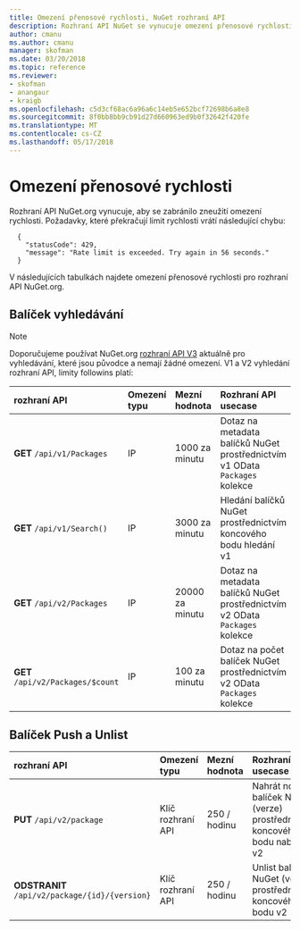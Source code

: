 ```yaml
---
title: Omezení přenosové rychlosti, NuGet rozhraní API
description: Rozhraní API NuGet se vynucuje omezení přenosové rychlosti, aby se zabránilo zneužití.
author: cmanu
ms.author: cmanu
manager: skofman
ms.date: 03/20/2018
ms.topic: reference
ms.reviewer:
- skofman
- anangaur
- kraigb
ms.openlocfilehash: c5d3cf68ac6a96a6c14eb5e652bcf72698b6a8e8
ms.sourcegitcommit: 8f0bb8bb9cb91d27d660963ed9b0f32642f420fe
ms.translationtype: MT
ms.contentlocale: cs-CZ
ms.lasthandoff: 05/17/2018
---
```

# <a name="rate-limits"></a>Omezení přenosové rychlosti

Rozhraní API NuGet.org vynucuje, aby se zabránilo zneužití omezení rychlosti. Požadavky, které překračují limit rychlosti vrátí následující chybu: 

  ~~~
    {
      "statusCode": 429,
      "message": "Rate limit is exceeded. Try again in 56 seconds."
    }
  ~~~

V následujících tabulkách najdete omezení přenosové rychlosti pro rozhraní API NuGet.org.

## <a name="package-search"></a>Balíček vyhledávání

> [!Note]
> Doporučujeme používat NuGet.org [rozhraní API V3](https://docs.microsoft.com/nuget/api/search-query-service-resource) aktuálně pro vyhledávání, které jsou původce a nemají žádné omezení. V1 a V2 vyhledání rozhraní API, limity followins platí:


| rozhraní API | Omezení typu | Mezní hodnota | Rozhraní API usecase |
|:---|:---|:---|:---|
**GET** `/api/v1/Packages` | IP | 1000 za minutu | Dotaz na metadata balíčků NuGet prostřednictvím v1 OData `Packages` kolekce |
**GET** `/api/v1/Search()` | IP | 3000 za minutu | Hledání balíčků NuGet prostřednictvím koncového bodu hledání v1 | 
**GET** `/api/v2/Packages` | IP | 20000 za minutu | Dotaz na metadata balíčků NuGet prostřednictvím v2 OData `Packages` kolekce | 
**GET** `/api/v2/Packages/$count` | IP | 100 za minutu | Dotaz na počet balíček NuGet prostřednictvím v2 OData `Packages` kolekce | 

## <a name="package-push-and-unlist"></a>Balíček Push a Unlist

| rozhraní API | Omezení typu | Mezní hodnota | Rozhraní API usecase | 
|:---|:---|:---|:--- |
**PUT** `/api/v2/package` | Klíč rozhraní API | 250 / hodinu | Nahrát nový balíček NuGet (verze) prostřednictvím koncového bodu nabízené v2 
**ODSTRANIT** `/api/v2/package/{id}/{version}` | Klíč rozhraní API | 250 / hodinu | Unlist balíček NuGet (verze) prostřednictvím koncového bodu v2 
